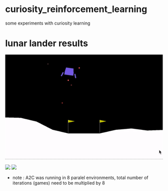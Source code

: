 # curiosity_reinforcement_learning

some experiments with curiosity learning


# lunar lander results

![](images/lunar_lander_ppo.gif)

![](results/training_score_per_iterations.gif)
![](results/training_score_per_episode.gif)

* note : A2C was running in 8 paralel environments, total number of iterations (games) need to be multiplied by 8